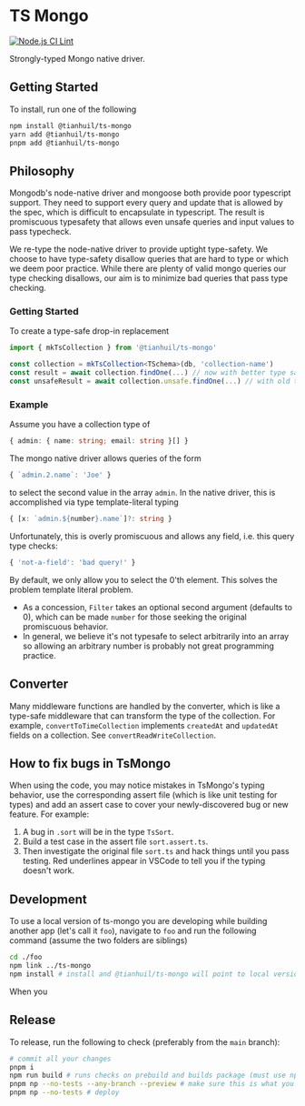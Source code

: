 # TS Mongo

[![Node.js CI Lint](https://github.com/tianhuil/ts-mongo/actions/workflows/test.yaml/badge.svg)](https://github.com/tianhuil/ts-mongo/actions/workflows/test.yaml)

Strongly-typed Mongo native driver.

## Getting Started

To install, run one of the following

```sh
npm install @tianhuil/ts-mongo
yarn add @tianhuil/ts-mongo
pnpm add @tianhuil/ts-mongo
```

## Philosophy

Mongodb's node-native driver and mongoose both provide poor typescript support.  They need to support every query and update that is allowed by the spec, which is difficult to encapsulate in typescript.  The result is promiscuous typesafety that allows even unsafe queries and input values to pass typecheck.

We re-type the node-native driver to provide uptight type-safety.  We choose to have type-safety disallow queries that are hard to type or which we deem poor practice.  While there are plenty of valid mongo queries our type checking disallows, our aim is to minimize bad queries that pass type checking.

### Getting Started

To create a type-safe drop-in replacement

```ts
import { mkTsCollection } from '@tianhuil/ts-mongo'

const collection = mkTsCollection<TSchema>(db, 'collection-name')
const result = await collection.findOne(...) // now with better type safety
const unsafeResult = await collection.unsafe.findOne(...) // with old types
```

### Example

Assume you have a collection type of

```ts
{ admin: { name: string; email: string }[] }
```

The mongo native driver allows queries of the form

```ts
{ `admin.2.name`: 'Joe' }
```

to select the second value in the array `admin`.  In the native driver, this is accomplished via type template-literal typing

```ts
{ [x: `admin.${number}.name`]?: string }
```

Unfortunately, this is overly promiscuous and allows any field, i.e. this query type checks:

```ts
{ 'not-a-field': 'bad query!' }
```

By default, we only allow you to select the 0'th element.  This solves the problem template literal problem.

- As a concession, `Filter` takes an optional second argument (defaults to 0), which can be made `number` for those seeking the original promiscuous behavior.
- In general, we believe it's not typesafe to select arbitrarily into an array so allowing an arbitrary number is probably not great programming practice.

## Converter

Many middleware functions are handled by the converter, which is like a type-safe middleware that can transform the type of the collection.  For example, `convertToTimeCollection` implements `createdAt` and `updatedAt` fields on a collection.  See `convertReadWriteCollection`.

## How to fix bugs in TsMongo

When using the code, you may notice mistakes in TsMongo's typing behavior, use the corresponding assert file (which is like unit testing for types) and add an assert case to cover your newly-discovered bug or new feature.  For example:

1. A bug in `.sort` will be in the type `TsSort`.
2. Build a test case in the assert file `sort.assert.ts`.
3. Then investigate the original file `sort.ts` and hack things until you pass testing.  Red underlines appear in VSCode to tell you if the typing doesn't work.

## Development

To use a local version of ts-mongo you are developing while building another app (let's call it `foo`), navigate to `foo` and run the following command (assume the two folders are siblings)
```bash
cd ./foo
npm link ../ts-mongo
npm install # install and @tianhuil/ts-mongo will point to local version at ../ts-mongo
```

When you

## Release

To release, run the following to check (preferably from the `main` branch):

```bash
# commit all your changes
pnpm i
npm run build # runs checks on prebuild and builds package (must use npm)
pnpm np --no-tests --any-branch --preview # make sure this is what you want
pnpm np --no-tests # deploy
```
